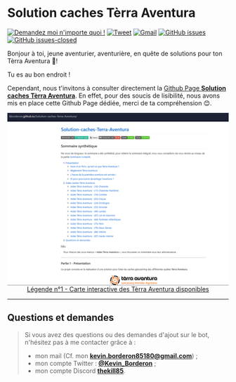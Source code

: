 # Solution caches Tèrra Aventura

[![Demandez moi n'importe quoi !](https://img.shields.io/badge/Demandez%20moi-n'%20importe%20quoi-1abc9c.svg)](https://github.com/kBorderon/Solutions-caches-Terra-Aventura/issues "redirection : Ouverture d'un ticket Github associé au projet")
[![Tweet](https://img.shields.io/twitter/url?url=https%3A%2F%2Fgithub.com%FkBorderon%2FChappyBot)](https://twitter.com/intent/tweet?text=@Kevin_Borderon%20Projet%20Solutions%20caches%20Terra%20Aventura%20:&url=https://github.com/kBorderon/Solutions-caches-Terra-Aventura "redirection : Compte twitter pour échanger à propos du projet")
[![Gmail](https://img.shields.io/badge/Gmail-D14836?&logo=gmail&logoColor=white&label=Contactez%20moi)](mailto:kevin.borderon85180@gmail.com "redirection : Création d'un mail pour échanger à propos du sujet")
[![GitHub issues](https://img.shields.io/github/issues/kBorderon/ChappyBot.svg)](https://github.com/kBorderon/Solutions-caches-Terra-Aventura/issues "redirection : Consultation des tickets Github ouverts, associés au projet")
[![GitHub issues-closed](https://img.shields.io/github/issues-closed/kBorderon/ChappyBot.svg)](https://github.com/kBorderon/Solutions-caches-Terra-Aventura/issues?q=is%3Aissue+is%3Aclosed "redirection : Consultation des tickets Github fermés, associés au projet")

Bonjour à toi, jeune aventurier, aventurière, en quête de solutions pour ton Tèrra Aventura 🧭!  

Tu es au bon endroit !  

Cependant, nous t'invitons à consulter directement la [Github Page **Solution caches Tèrra Aventura**](https://kborderon.github.io/Solution-caches-Terra-Aventura/). 
En effet, pour des soucis de lisibilité, nous avons mis en place cette Github Page dédiée, merci de ta compréhension 😊.

<a style="display:flex;align-items:center;justify-content:center;" href="https://kborderon.github.io/Solution-caches-Terra-Aventura/" title="redirection : Github Pages Solution caches Tèrra Aventura">
   <img alt="Présentation de l'affichage de la Github Pages Solution caches Tèrra Aventura" src="https://raw.githubusercontent.com/kBorderon/Solution-caches-Terra-Aventura/main/assets/images/github-page-solution-cartes-terra-aventura.PNG">
</a>
<div style="display:flex;align-items:center;justify-content:center;">
   <ins>Légende n°1 - Carte interactive des Tèrra Aventura disponibles</ins>
</div>

---

## Questions et demandes<a name="questions"></a>

>Si vous avez des questions ou des demandes d'ajout sur le bot, n'hésitez pas à me contacter grâce à :
>- mon mail (Cf. mon [**kevin.borderon85180@gmail.com**](mailto:kevin.borderon85180@gmail.com "redirection : Lien pour me contacter via mon mail")) ;
>- mon compte Twitter : [**@Kevin_Borderon**](https://twitter.com/Kevin_Borderon "redirection : Lien vers mon profil Twitter") ;
>- mon compte Discord [**thekill85**](https://discord.com/users/231461282744762370 " redirection : Lien vers mon profil Discord").
